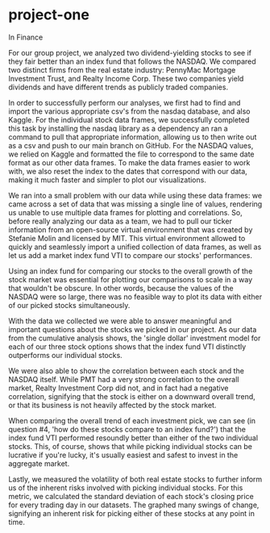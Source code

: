 # project-one
In Finance

For our group project, we analyzed two dividend-yielding stocks to see if they fair better than an index fund that follows the NASDAQ. We compared two distinct firms from the real estate industry: PennyMac Mortgage Investment Trust, and Realty Income Corp. These two companies yield dividends and have different trends as publicly traded companies.

In order to successfully perform our analyses, we first had to find and import the various appropriate csv's from the nasdaq database, and also Kaggle. For the individual stock data frames, we successfully completed this task by installing the nasdaq library as a dependency an ran a command to pull that appropriate information, allowing us to then write out as a csv and push to our main branch on GitHub. For the NASDAQ values, we relied on Kaggle and formatted the file to correspond to the same date format as our other data frames. To make the data frames easier to work with, we also reset the index to the dates that correspond with our data, making it much faster and simpler to plot our visualizations.

We ran into a small problem with our data while using these data frames: we came across a set of data that was missing a single line of values, rendering us unable to use multiple data frames for plotting and correlations. So, before really analyzing our data as a team, we had to pull our ticker information from an open-source virtual environment that was created by Stefanie Molin and licensed by MIT. This virtual environment allowed to quickly and seamlessly import a unified collection of data frames, as well as let us add a market index fund VTI to compare our stocks' performances.

Using an index fund for comparing our stocks to the overall growth of the stock market was essential for plotting our comparisons to scale in a way that wouldn't be obscure. In other words, because the values of the NASDAQ were so large, there was no feasible way to plot its data with either of our picked stocks simultaneously.

With the data we collected we were able to answer meaningful and important questions about the stocks we picked in our project. As our data from the cumulative analysis shows, the 'single dollar' investment model for each of our three stock options shows that the index fund VTI distinctly outperforms our individual stocks.

We were also able to show the correlation between each stock and the NASDAQ itself. While PMT had a very strong correlation to the overall market, Realty Investment Corp did not, and in fact had a negative correlation, signifying that the stock is either on a downward overall trend, or that its business is not heavily affected by the stock market.

When comparing the overall trend of each investment pick, we can see (in question #4, 'how do these stocks compare to an index fund?') that the index fund VTI performed resoundly better than either of the two individual stocks. This, of course, shows that while picking individual stocks can be lucrative if you're lucky, it's usually easiest and safest to invest in the aggregate market. 

Lastly, we measured the volatility of both real estate stocks to further inform us of the inherent risks involved with picking individual stocks. For this metric, we calculated the standard deviation of each stock's closing price for every trading day in our datasets. The graphed many swings of change, signifying an inherent risk for picking either of these stocks at any point in time. 
